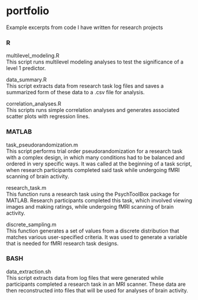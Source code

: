 # portfolio
Example excerpts from code I have written for research projects  

### R  
multilevel_modeling.R  
This script runs multilevel modeling analyses to test the significance of a level 1 predictor.  

data_summary.R  
This script extracts data from research task log files and saves a summarized form of these data to a .csv file for analysis.  

correlation_analyses.R  
This scripts runs simple correlation analyses and generates associated scatter plots with regression lines.  

### MATLAB  
task_pseudorandomization.m  
This script performs trial order pseudorandomization for a research task with a complex design, in which many conditions had to be balanced and ordered in very specific ways. It was called at the beginning of a task script, when research participants completed said task while undergoing fMRI scanning of brain activity.  

research_task.m  
This function runs a research task using the PsychToolBox package for MATLAB. Research participants completed this task, which involved viewing images and making ratings, while undergoing fMRI scanning of brain activity.  

discrete_sampling.m  
This function generates a set of values from a discrete distribution that matches various user-specified criteria. It was used to generate a variable that is needed for fMRI research task designs.   

### BASH  
data_extraction.sh  
This script extracts data from log files that were generated while participants completed a research task in an MRI scanner. These data are then reconstructed into files that will be used for analyses of brain activity.
